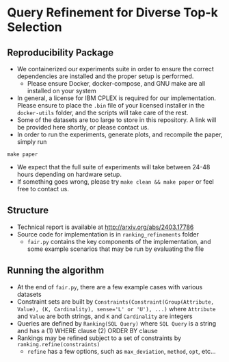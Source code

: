 # Query Refinement for Diverse Top-k Selection

## Reproducibility Package

* We containerized our experiments suite in order to ensure the correct dependencies are installed and the proper setup is performed.
    - Please ensure Docker, docker-compose, and GNU make are all installed on your system
* In general, a license for IBM CPLEX is required for our implementation. Please ensure to place the `.bin` file of your licensed installer in the `docker-utils` folder, and the scripts will take care of the rest.
* Some of the datasets are too large to store in this repository. A link will be provided here shortly, or please contact us.
* In order to run the experiments, generate plots, and recompile the paper, simply run
```
make paper
```
* We expect that the full suite of experiments will take between 24-48 hours depending on hardware setup.
* If something goes wrong, please try `make clean && make paper` or feel free to contact us.

## Structure

* Technical report is available at http://arxiv.org/abs/2403.17786
* Source code for implementation is in `ranking_refinements` folder
    * `fair.py` contains the key components of the implementation, and some example scenarios that may be run by evaluating the file

## Running the algorithm

* At the end of `fair.py`, there are a few example cases with various datasets
* Constraint sets are built by `Constraints(Constraint(Group(Attribute, Value), (K, Cardinality), sense='L' or 'U'), ...)` where `Attribute` and `Value` are both strings, and `K` and `Cardinality` are integers
* Queries are defined by `Ranking(SQL Query)` where `SQL Query` is a string and has a 
    (1) WHERE clause
    (2) ORDER BY clause
* Rankings may be refined subject to a set of constraints by `ranking.refine(constraints)`
    * `refine` has a few options, such as `max_deviation`, `method`, `opt`, etc...